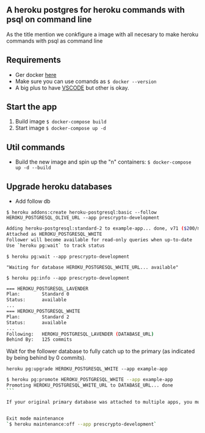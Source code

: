 ## A heroku postgres for heroku commands with psql on command line


As the title mention we conkfigure a image with all necesary to make heroku commands with psql as command line

## Requirements

-  Ger docker [here](https://docs.docker.com/get-docker/)
- Make sure you can use comands as `$ docker --version`
- A big plus to have [VSCODE](https://code.visualstudio.com/download) but other is okay.

## Start the app

1. Build image
`$ docker-compose build`
2. Start image
 `$ docker-compose up -d`


## Util commands

- Build the new image and spin up the "n" containers:
`$ docker-compose up -d --build`


## Upgrade heroku databases

- Add follow db

`$ heroku addons:create heroku-postgresql:basic --follow HEROKU_POSTGRESQL_OLIVE_URL --app prescrypto-development`

```bash
Adding heroku-postgresql:standard-2 to example-app... done, v71 ($200/mo)
Attached as HEROKU_POSTGRESQL_WHITE
Follower will become available for read-only queries when up-to-date
Use `heroku pg:wait` to track status
```

`$ heroku pg:wait --app prescrypto-development`

`"Waiting for database HEROKU_POSTGRESQL_WHITE_URL... available"`

`$ heroku pg:info --app prescrypto-development`

```bash
=== HEROKU_POSTGRESQL_LAVENDER
Plan:        Standard 0
Status:      available
...
=== HEROKU_POSTGRESQL_WHITE
Plan:        Standard 2
Status:      available
...
Following:   HEROKU_POSTGRESQL_LAVENDER (DATABASE_URL)
Behind By:   125 commits
```

Wait for the follower database to fully catch up to the primary (as indicated by being behind by 0 commits).

`heroku pg:upgrade HEROKU_POSTGRESQL_WHITE --app example-app`

````bash
$ heroku pg:promote HEROKU_POSTGRESQL_WHITE --app example-app
Promoting HEROKU_POSTGRESQL_WHITE_URL to DATABASE_URL... done
```

If your original primary database was attached to multiple apps, you must attach your new database to those apps with heroku `addons:attach`.


Exit mode maintenance
`$ heroku maintenance:off --app prescrypto-development`
